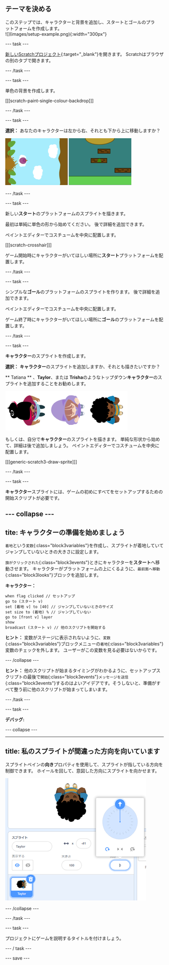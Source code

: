 ## テーマを決める

<div style="display: flex; flex-wrap: wrap">
<div style="flex-basis: 200px; flex-grow: 1; margin-right: 15px;">
このステップでは、キャラクターと背景を追加し、スタートとゴールのプラットフォームを作成します。 
</div>
<div>
![](images/setup-example.png){:width="300px"}
</div>
</div>

--- task ---

[新しいScratchプロジェクト](http://rpf.io/scratch-new){:target="_blank"}を開きます。 Scratchはブラウザの別のタブで開きます。

--- /task ---

--- task ---

単色の背景を作成します。

[[[scratch-paint-single-colour-backdrop]]]

--- /task ---

--- task ---

**選択：** あなたのキャラクターは左から右、それとも下から上に移動しますか？

![](images/direction-examples.png)

--- /task ---

--- task ---

新しい**スタート**のプラットフォームのスプライトを描きます。

最初は単純に単色の形から始めてください。 後で詳細を追加できます。

ペイントエディターでコスチュームを中央に配置します。

[[[scratch-crosshair]]]

ゲーム開始時にキャラクターがいてほしい場所に**スタート**プラットフォームを配置します。

--- /task ---

--- task ---

シンプルな**ゴール**のプラットフォームのスプライトを作ります。 後で詳細を追加できます。

ペイントエディターでコスチュームを中央に配置します。

ゲーム終了時にキャラクターがいてほしい場所に**ゴール**のプラットフォームを配置します。

--- /task ---

--- task ---

**キャラクター**のスプライトを作成します。

**選択：** **キャラクター**のスプライトを追加しますか、それとも描きたいですか？

** Tatiana ** 、**Taylor**、または **Trisha**のようなトップダウン**キャラクター**のスプライトを追加することをお勧めします。

![Scratchで利用できるトップダウンスプライトの画像](images/top-down-sprites.png)

もしくは、自分で**キャラクター**のスプライトを描きます。 単純な形状から始めて、詳細は後で追加しましょう。 ペイントエディターでコスチュームを中央に配置します。

[[[generic-scratch3-draw-sprite]]]

--- /task ---

--- task ---

**キャラクター**スプライトには、ゲームの初めにすべてをセットアップするための開始スクリプトが必要です。

--- collapse ---
---
tite: キャラクターの準備を始めましょう
---

`着地`という`変数`{:class="block3variables"}を作成し、スプライトが着地していてジャンプしていないときの大きさに設定します。

`旗がクリックされた`{:class="block3events"}ときにキャラクターを**スタート**へ移動させます。 キャラクターがプラットフォームの上にくるように、`最前面へ移動`{:class="block3looks"}ブロックを追加します。

**キャラクター：**

```blocks3
when flag clicked // セットアップ
go to (スタート v)
set [着地 v] to [40] // ジャンプしていないときのサイズ
set size to (着地) % // ジャンプしていない
go to [front v] layer
show
broadcast (スタート v) // 他のスクリプトを開始する
```

**ヒント：** 変数がステージに表示されないように、`変数`{:class="block3variables"}ブロックメニューの`着地`{:class="block3variables"}変数のチェックを外します。 ユーザーがこの変数を見る必要はないからです。

--- /collapse ---

**ヒント：** 他のスクリプトが始まるタイミングがわかるように、セットアップスクリプトの最後で`開始`{:class="block3events"}`メッセージを送信`{:class="block3events"}するのはよいアイデアです。そうしないと、準備がすべて整う前に他のスクリプトが始まってしまいます。

--- /task ---

--- task ---

**デバッグ:**

--- collapse ---

---
title: 私のスプライトが間違った方向を向いています
---

スプライトペインの**向き**プロパティを使用して、スプライトが指している方向を制御できます。 ホイールを回して、意図した方向にスプライトを向かせます。

![向きプロパティが選択されたスプライトペイン。 スプライトの向きを調整するのに使う方向ホイールのポップアップメニューが表示されます。](images/direction-property.png)

--- /collapse ---

--- /task ---

--- task ---

プロジェクトにゲームを説明するタイトルを付けましょう。

--- / task ---

--- save ---
